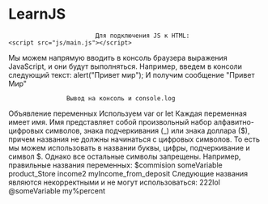 # LearnJS

                            Для подключения JS к HTML:
    <script src="js/main.js"></script>

Мы можем напрямую вводить в консоль браузера выражения JavaScript, и они будут выполняться. Например, введем в консоли следующий текст:
alert("Привет мир"); 
И получим сообщение "Привет Мир"


                    Вывод на консоль и console.log
<!DOCTYPE html>
<html>
<head>
    <meta charset="utf-8" >
    <title>METANIT.COM</title>
</head>
<body>
    <script>
        const sum = 5 + 8;
        console.log("Результат операции: ");
        console.log(sum);
    </script>
</body>
</html>
                        Объявление переменных
Используем var or let
Каждая переменная имеет имя. Имя представляет собой произвольный набор алфавитно-цифровых символов, знака подчеркивания (_) или знака доллара ($), причем названия не должны начинаться с цифровых символов. То есть мы можем использовать в названии буквы, цифры, подчеркивание и символ $. Однако все остальные символы запрещены.
Например, правильные названия переменных:
    $commision
    someVariable
    product_Store
    income2
    myIncome_from_deposit
Следующие названия являются некорректными и не могут использоваться:
    222lol
    @someVariable
    my%percent
